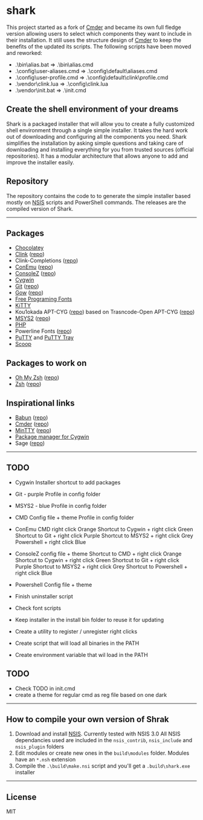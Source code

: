 # shark
This project started as a fork of [Cmder](http://cmder.net) and became its own full fledge version allowing users to select which components they want to include in their installation.
It still uses the structure design of [Cmder](http://cmder.net) to keep the benefits of the updated its scripts.
The following scripts have been moved and reworked:
 - .\bin\alias.bat => .\bin\alias.cmd
 - .\config\user-aliases.cmd => .\config\default\aliases.cmd
 - .\config\user-profile.cmd => .\config\default\clink\profile.cmd
 - .\vendor\clink.lua => .\config\clink.lua
 - .\vendor\init.bat => .\init.cmd

## Create the shell environment of your dreams
Shark is a packaged installer that will allow you to create a fully customized shell environment through a single simple installer.
It takes the hard work out of downloading and configuring all the components you need.
Shark simplifies the installation by asking simple questions and taking care of downloading and installing everything for you from trusted sources (official repositories).
It has a modular architecture that allows anyone to add and improve the installer easily.

## Repository
The repository contains the code to to generate the simple installer based mostly on [NSIS](http://nsis.sourceforge.net) scripts and PowerShell commands.
The releases are the compiled version of Shark.

---

## Packages
 - [Chocolatey](https://chocolatey.org)
 - [Clink](http://mridgers.github.io/clink) ([repo](https://github.com/mridgers/clink))
 - Clink-Completions ([repo](https://github.com/vladimir-kotikov/clink-completions))
 - [ConEmu](https://conemu.github.io) ([repo](https://github.com/Maximus5/ConEmu))
 - [ConsoleZ](https://github.com/cbucher/console/wiki) ([repo](https://github.com/cbucher/console))
 - [Cygwin](https://www.cygwin.com)
 - [Git](https://git-scm.com) ([repo](https://github.com/git-for-windows/git))
 - [Gow](https://github.com/bmatzelle/gow/wiki) ([repo](https://github.com/bmatzelle/gow))
 - [Free Programing Fonts](http://cdn.sixrevisions.com/0441-01_programming-fonts/demo/programming-fonts.html)
 - [KiTTY](http://kitty.9bis.net)
 - Kou1okada APT-CYG ([repo](https://github.com/kou1okada/apt-cyg)) based on Trasncode-Open APT-CYG ([repo](https://github.com/transcode-open/apt-cyg))
 - [MSYS2](https://msys2.github.io) ([repo](https://github.com/msys2))
 - [PHP](http://php.net)
 - Powerline Fonts ([repo](https://github.com/powerline/fonts))
 - [PuTTY](http://www.putty.org) and [PuTTY Tray](http://puttytray.goeswhere.com)
 - [Scoop](http://scoop.sh)

## Packages to work on
 - [Oh My Zsh](http://ohmyz.sh) ([repo](https://github.com/robbyrussell/oh-my-zsh))
 - [Zsh](http://zsh.sourceforge.net) ([repo](https://sourceforge.net/p/zsh/code/ci/master/tree))

## Inspirational links
 - [Babun](http://babun.github.io) ([repo](https://github.com/babun/babun))
 - [Cmder](http://cmder.net) ([repo](https://github.com/cmderdev/cmder))
 - [MinTTY](http://mintty.github.io) ([repo](https://github.com/mintty/mintty))
 - [Package manager for Cygwin](http://stackoverflow.com/questions/9260014/how-do-i-install-cygwin-components-from-the-command-line/23143997#23143997)
 - Sage ([repo](https://github.com/svnpenn/sage))

---

## TODO
  - Cygwin
    Installer shortcut to add packages

  - Git - purple
    Profile in config folder

  - MSYS2 - blue
    Profile in config folder

  - CMD
    Config file + theme
    Profile in config folder

  - ConEmu
    CMD right click                         Orange
    Shortcut to Cygwin + right click        Green
    Shortcut to Git + right click           Purple
    Shortcut to MSYS2 + right click         Grey
    Powershell + right click                Blue

  - ConsoleZ
    config file + theme
    Shortcut to CMD + right click           Orange
    Shortcut to Cygwin + right click        Green
    Shortcut to Git + right click           Purple
    Shortcut to MSYS2 + right click         Grey
    Shortcut to Powershell + right click    Blue

  - Powershell
    Config file + theme

  - Finish uninstaller script
  - Check font scripts
  - Keep installer in the install bin folder to reuse it for updating
  - Create a utility to register / unregister right clicks
  - Create script that will load all binaries in the PATH
  - Create environment variable that wil load in the PATH

## TODO
  - Check TODO in init.cmd
  - create a theme for regular cmd as reg file based on one dark

---

## How to compile your own version of Shrak
 1. Download and install [NSIS](http://nsis.sourceforge.net). Currently tested with NSIS 3.0
    All NSIS dependancies used are included in the `nsis_contrib`, `nsis_include` and `nsis_plugin` folders
 2. Edit modules or create new ones in the `build\modules` folder. Modules have an `*.nsh` extension
 4. Compile the `.\build\make.nsi` script and you'll get a `.build\shark.exe` installer

---

## License
MIT

[//]: < @author      Kenrick JORUS >
[//]: < @copyright   2017 Kenrick JORUS >
[//]: < @license     MIT License >
[//]: < @link        http://kenijo.github.io/shark/ >
